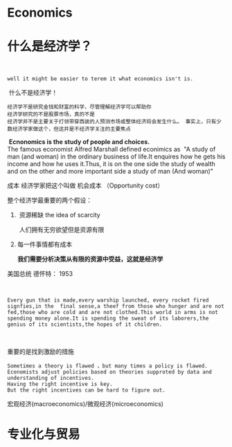 # Economics

# 什么是经济学？

​	

```
well it might be easier to terem it what economics isn't is.
```

​	 什么不是经济学！
​		

```
经济学不是研究金钱和财富的科学，尽管理解经济学可以帮助你
经济学研究的不是股票市场，真的不是
经济学并不是主要关于打领带穿西装的人预测市场或整体经济将会发生什么。 事实上，只有少数经济学家做这个，但这并是不经济学关注的主要焦点
```

​	**Ecnonomics is the study of people and choices.**	
​	The famous economist Alfred Marshall defined econimics as 
​    "A study of man (and woman) in the ordinary business of  life.It enquires how he gets his income and how he uses it.Thus, it is on the one side the study of wealth and on the other and more important side a study of man (And woman)"

成本 
  经济学家把这个叫做 机会成本 （Opportunity cost）

整个经济学最重要的两个假设：

1. ​	资源稀缺  the idea of scarcity 

   ​	人们拥有无穷欲望但是资源有限

2. 每一件事情都有成本

   **我们需要分析决策从有限的资源中受益，这就是经济学**



美国总统 德怀特： 1953

​	

```
Every gun that is made,every warship launched, every rocket fired signfies,in the  final sense,a theef from those who hunger and are not fed,those who are cold and are not clothed.This world in arms is not spending money alone.It is spending the sweat of its laborers,the genius of its scientists,the hopes of it children.
```

​	

重要的是找到激励的措施

```
Sometimes a theory is flawed ，but many times a policy is flawed. 
Economists adjust policies based on theories supproted by data and understanding of incentives.
Having the right incentive is key.
But the right incentives can be hard to figure out.
```





宏观经济(macroeconomics)/微观经济(microeconomics) 

# 专业化与贸易